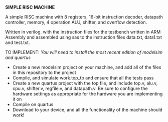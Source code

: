 **SIMPLE RISC MACHINE**

A simple RISC machine with 8 registers, 16-bit instruction decoder, datapath controller, memory, 4 operation ALU, shifter, and overflow detection.

Written in verilog, with the instruction files for the testbench written in ARM Assembly and assembled using sas to the instruction files data.txt, data1.txt and test.txt.

TO IMPLEMENT:
_You will need to install the most recent edition of modelsim and quartus_

- Create a new modelsim project on your machine, and add all of the files in this repository to the project
- Compile, and simulate work.top_tb and ensure that all the tests pass
- Create a new quartus project with the top file, and include top.v, alu.v, cpu.v, shifter.v, regfile.v, and datapath.v. Be sure to configure the hardware settings as appropriate for the hardware you are implementing it on
- Compile on quartus
- Download to your device, and all the functionality of the machine should work!
